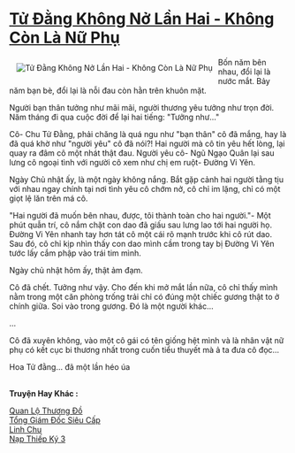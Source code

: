 <a href="https://utruyen.com/tu-dang-khong-no-lan-hai-khong-con-la-nu-phu/11323/" title="Tử Đằng Không Nở Lần Hai - Không Còn Là Nữ Phụ"><h1>Tử Đằng Không Nở Lần Hai - Không Còn Là Nữ Phụ</h1></a><div style="display:table"><img align="right" style="float: left; padding: 10px;" src="https://utruyen.com/images/story/200x260/tu-dang-khong-no-lan-hai-khong-con-la-nu-phu.jpg" alt="Tử Đằng Không Nở Lần Hai - Không Còn Là Nữ Phụ">Bốn năm bên nhau, đổi lại là nước mắt. Bảy năm bạn bè, đổi lại là nỗi đau còn hằn trên khuôn mặt.<p></p>Người bạn thân tưởng như mãi mãi, người thương yêu tưởng như trọn đời. Năm tháng đi qua cuộc đời để lại hai tiếng: "Tưởng như..."<p></p>Cô- Chu Tử Đằng, phải chăng là quá ngu như "bạn thân" cô đã mắng, hay là đã quá khờ như "người yêu" cô đã nói?! Hai người mà cô tin yêu hết lòng, lại quay ra đâm cô một nhát thật đau. Người yêu cô- Ngũ Ngạo Quân lại sau lưng cô ngoại tình với người cô xem như chị em ruột- Đường Vi Yên. <p></p>Ngày Chủ nhật ấy, là một ngày không nắng. Bắt gặp cảnh hai người tằng tịu với nhau ngay chính tại nơi tình yêu cô chớm nở, cô chỉ im lặng, chỉ có một giọt lệ lăn trên má cô. <p></p>"Hai người đã muốn bên nhau, được, tôi thành toàn cho hai người."- Một phút quẫn trí, cô nắm chặt con dao đã giấu sau lưng lao tới hai người họ. Đường Vi Yên nhanh tay hơn tát cô một cái rõ mạnh trước khi cô rút dao. Sau đó, cô chỉ kịp nhìn thấy con dao mình cầm trong tay bị Đường Vi Yên tước lấy cắm phập vào trái tim mình. <p></p>Ngày chủ nhật hôm ấy, thật ảm đạm.<p></p>Cô đã chết. Tưởng như vậy. Cho đến khi mở mắt lần nữa, cô chỉ thấy mình nằm trong một căn phòng trống trải chỉ có đúng một chiếc gương thật to ở chính giữa. Soi vào trong gương. Đó là một người khác...<p></p>...<p></p>Cô đã xuyên không, vào một cô gái có tên giống hệt mình và là nhân vật nữ phụ có kết cục bi thương nhất trong cuốn tiểu thuyết mà ả ta đưa cô đọc...<p></p>Hoa Tử đằng... đã một lần héo úa</div><p><br><b>Truyện Hay Khác :</b></p><a href="https://utruyen.com/quan-lo-thuong-do/1389/" alt="Quan Lộ Thương Đồ">Quan Lộ Thương Đồ</a><br/><a href="https://github.com/quanluxury/truyenhot/tree/master/truyenhay/19219/" alt="Tổng Giám Đốc Siêu Cấp">Tổng Giám Đốc Siêu Cấp</a><br/><a href="https://github.com/quanluxury/truyenhot/tree/master/truyenhay/2151/" alt="Linh Chu">Linh Chu</a><br/><a href="https://truyenngontinhay.wordpress.com/2019/10/03/nap-thiep-ky-3/" alt="Nạp Thiếp Ký 3">Nạp Thiếp Ký 3</a><br/>